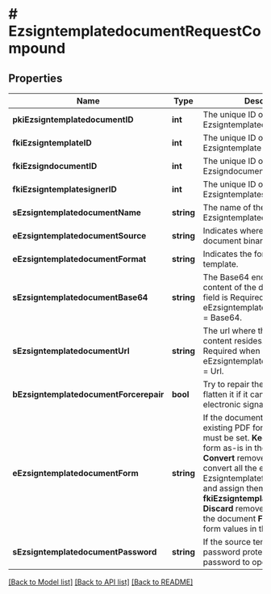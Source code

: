 # # EzsigntemplatedocumentRequestCompound

## Properties

Name | Type | Description | Notes
------------ | ------------- | ------------- | -------------
**pkiEzsigntemplatedocumentID** | **int** | The unique ID of the Ezsigntemplatedocument | [optional]
**fkiEzsigntemplateID** | **int** | The unique ID of the Ezsigntemplate |
**fkiEzsigndocumentID** | **int** | The unique ID of the Ezsigndocument | [optional]
**fkiEzsigntemplatesignerID** | **int** | The unique ID of the Ezsigntemplatesigner | [optional]
**sEzsigntemplatedocumentName** | **string** | The name of the Ezsigntemplatedocument. |
**eEzsigntemplatedocumentSource** | **string** | Indicates where to look for the document binary content. |
**eEzsigntemplatedocumentFormat** | **string** | Indicates the format of the template. | [optional]
**sEzsigntemplatedocumentBase64** | **string** | The Base64 encoded binary content of the document.  This field is Required when eEzsigntemplatedocumentSource &#x3D; Base64. | [optional]
**sEzsigntemplatedocumentUrl** | **string** | The url where the document content resides.  This field is Required when eEzsigntemplatedocumentSource &#x3D; Url. | [optional]
**bEzsigntemplatedocumentForcerepair** | **bool** | Try to repair the document or flatten it if it cannot be used for electronic signature. | [optional]
**eEzsigntemplatedocumentForm** | **string** | If the document contains an existing PDF form this property must be set.  **Keep** leaves the form as-is in the document.  **Convert** removes the form and convert all the existing fields to Ezsigntemplateformfieldgroups and assign them to the specified **fkiEzsigntemplatesignerID**  **Discard** removes the form from the document  **Flatten** prints the form values in the document. | [optional]
**sEzsigntemplatedocumentPassword** | **string** | If the source template is password protected, the password to open/modify it. | [optional] [default to '']

[[Back to Model list]](../../README.md#models) [[Back to API list]](../../README.md#endpoints) [[Back to README]](../../README.md)
